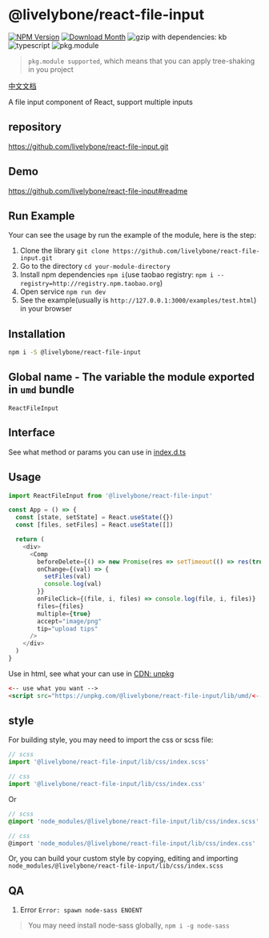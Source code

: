 # @livelybone/react-file-input
[![NPM Version](http://img.shields.io/npm/v/@livelybone/react-file-input.svg?style=flat-square)](https://www.npmjs.com/package/@livelybone/react-file-input)
[![Download Month](http://img.shields.io/npm/dm/@livelybone/react-file-input.svg?style=flat-square)](https://www.npmjs.com/package/@livelybone/react-file-input)
![gzip with dependencies: kb](https://img.shields.io/badge/gzip--with--dependencies-kb-brightgreen.svg "gzip with dependencies: kb")
![typescript](https://img.shields.io/badge/typescript-supported-blue.svg "typescript")
![pkg.module](https://img.shields.io/badge/pkg.module-supported-blue.svg "pkg.module")

> `pkg.module supported`, which means that you can apply tree-shaking in you project

[中文文档](./README-CN.md)

A file input component of React, support multiple inputs

## repository
https://github.com/livelybone/react-file-input.git

## Demo
https://github.com/livelybone/react-file-input#readme

## Run Example
Your can see the usage by run the example of the module, here is the step:

1. Clone the library `git clone https://github.com/livelybone/react-file-input.git`
2. Go to the directory `cd your-module-directory`
3. Install npm dependencies `npm i`(use taobao registry: `npm i --registry=http://registry.npm.taobao.org`)
4. Open service `npm run dev`
5. See the example(usually is `http://127.0.0.1:3000/examples/test.html`) in your browser

## Installation
```bash
npm i -S @livelybone/react-file-input
```

## Global name - The variable the module exported in `umd` bundle
`ReactFileInput`

## Interface
See what method or params you can use in [index.d.ts](./index.d.ts)

## Usage
```js
import ReactFileInput from '@livelybone/react-file-input'

const App = () => {
  const [state, setState] = React.useState({})
  const [files, setFiles] = React.useState([])

  return (
    <div>
      <Comp
        beforeDelete={() => new Promise(res => setTimeout(() => res(true),1000))}
        onChange={(val) => {
          setFiles(val)
          console.log(val)
        }}
        onFileClick={(file, i, files) => console.log(file, i, files)}
        files={files}
        multiple={true}
        accept="image/png"
        tip="upload tips"
      />
    </div>
  )
}
```

Use in html, see what your can use in [CDN: unpkg](https://unpkg.com/@livelybone/react-file-input/lib/umd/)
```html
<-- use what you want -->
<script src="https://unpkg.com/@livelybone/react-file-input/lib/umd/<--module-->.js"></script>
```

## style
For building style, you may need to import the css or scss file:
```js
// scss
import '@livelybone/react-file-input/lib/css/index.scss'

// css
import '@livelybone/react-file-input/lib/css/index.css'
```
Or
```scss
// scss
@import 'node_modules/@livelybone/react-file-input/lib/css/index.scss'

// css
@import 'node_modules/@livelybone/react-file-input/lib/css/index.css'
```

Or, you can build your custom style by copying, editing and importing `node_modules/@livelybone/react-file-input/lib/css/index.scss`

## QA

1. Error `Error: spawn node-sass ENOENT`

> You may need install node-sass globally, `npm i -g node-sass`
